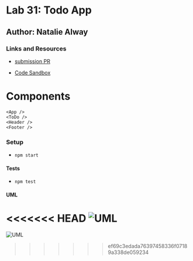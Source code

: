 # Lab 31: Todo App

## Author: Natalie Alway

### Links and Resources
* [submission PR](https://github.com/nataliealway-401-advanced-javascript/lab-31-todo/pull/1)
<!-- * [Travis]()
* [jsdocs]() -->
* [Code Sandbox](https://codesandbox.io/s/lab-31-todo-app-lx4ek)
<!-- * [Deployment]() -->

# Components
`<App />` <br> 
`<ToDo />` <br>
`<Header />` <br>
`<Footer />`<br>


### Setup
* `npm start`
  
#### Tests
* `npm test`

#### UML
<<<<<<< HEAD
![UML](./src/assets/lab31UML.jpg)
=======
![UML]()
>>>>>>> ef69c3edada76397458336f07189a338de059234
